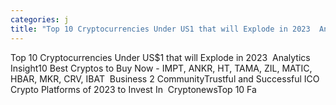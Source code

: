 ```yaml
---
categories: j
title: "Top 10 Cryptocurrencies Under US1 that will Explode in 2023  Analytics Insight"
---
```

Top 10 Cryptocurrencies Under US$1 that will Explode in 2023&nbsp;&nbsp;Analytics Insight10 Best Cryptos to Buy Now - IMPT, ANKR, HT, TAMA, ZIL, MATIC, HBAR, MKR, CRV, IBAT&nbsp;&nbsp;Business 2 CommunityTrustful and Successful ICO Crypto Platforms of 2023 to Invest In&nbsp;&nbsp;CryptonewsTop 10 Fa